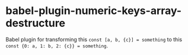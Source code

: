 # babel-plugin-numeric-keys-array-destructure

Babel plugin for transforming this `const [a, b, {c}] = something` to this `const {0: a, 1: b, 2: {c}} = something`.
